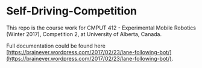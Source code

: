# Self-Driving-Competition
This repo is the course work for CMPUT 412 - Experimental Mobile Robotics (Winter 2017), Competition 2, at University of Alberta, Canada.

Full documentation could be found here [https://brainever.wordpress.com/2017/02/23/lane-following-bot/](https://brainever.wordpress.com/2017/02/23/lane-following-bot/).
